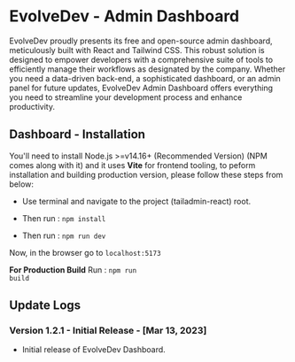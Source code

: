 # EvolveDev - Admin Dashboard

EvolveDev proudly presents its free and open-source admin dashboard, meticulously built with React and Tailwind CSS. This robust solution is designed to empower developers with a comprehensive suite of tools to efficiently manage their workflows as designated by the company. Whether you need a data-driven back-end, a sophisticated dashboard, or an admin panel for future updates, EvolveDev Admin Dashboard offers everything you need to streamline your development process and enhance productivity.

## Dashboard - Installation

You'll need to install Node.js >=v14.16+ (Recommended Version) (NPM comes along with it) and it uses **Vite** for frontend tooling, to peform installation and building production version, please follow these steps from below:

- Use terminal and navigate to the project (tailadmin-react) root.

- Then run : <code>npm install</code>

- Then run : <code>npm run dev</code>

Now, in the browser go to <code>localhost:5173</code>

**For Production Build**
Run : <code>npm run build</code>

## Update Logs

### Version 1.2.1 - Initial Release - [Mar 13, 2023]

- Initial release of EvolveDev Dashboard.
